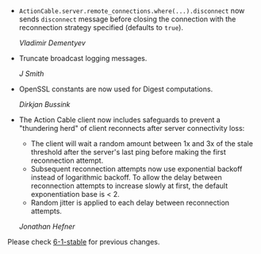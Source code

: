 *  `ActionCable.server.remote_connections.where(...).disconnect` now sends `disconnect` message
   before closing the connection with the reconnection strategy specified (defaults to `true`).

   *Vladimir Dementyev*

*   Truncate broadcast logging messages.

    *J Smith*

*   OpenSSL constants are now used for Digest computations.

    *Dirkjan Bussink*

*   The Action Cable client now includes safeguards to prevent a "thundering
    herd" of client reconnects after server connectivity loss:

    * The client will wait a random amount between 1x and 3x of the stale
      threshold after the server's last ping before making the first
      reconnection attempt.
    * Subsequent reconnection attempts now use exponential backoff instead of
      logarithmic backoff.  To allow the delay between reconnection attempts to
      increase slowly at first, the default exponentiation base is < 2.
    * Random jitter is applied to each delay between reconnection attempts.

    *Jonathan Hefner*

Please check [6-1-stable](https://github.com/rails/rails/blob/6-1-stable/actioncable/CHANGELOG.md) for previous changes.

